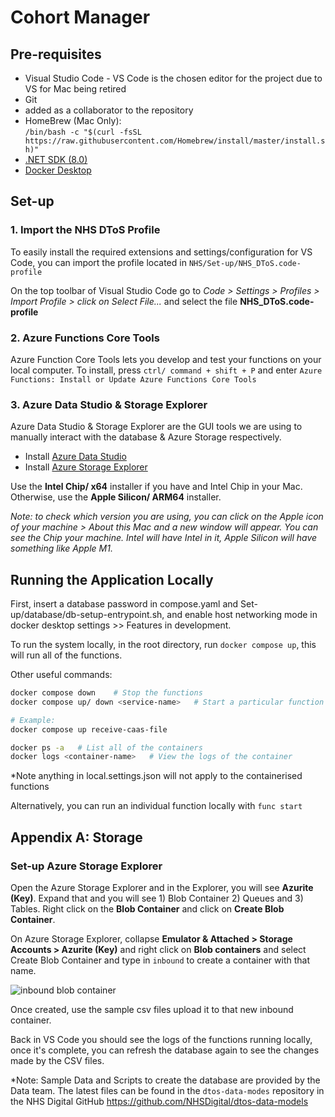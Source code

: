 # Cohort Manager

## Pre-requisites

- Visual Studio Code - VS Code is the chosen editor for the project due to VS for Mac being retired
- Git
- added as a collaborator to the repository
- HomeBrew (Mac Only): \
    `/bin/bash -c "$(curl -fsSL https://raw.githubusercontent.com/Homebrew/install/master/install.sh)"`
- [.NET SDK (8.0)](https://dotnet.microsoft.com/en-us/download/dotnet/8.0)
- [Docker Desktop](https://docs.docker.com/desktop/install/)

## Set-up

### 1. Import the NHS DToS Profile

To easily install the required extensions and settings/configuration for VS Code, you can import the profile located in `NHS/Set-up/NHS_DToS.code-profile`

On the top toolbar of Visual Studio Code go to *Code > Settings > Profiles > Import Profile > click on Select File...* and select the file **NHS_DToS.code-profile**

### 2. Azure Functions Core Tools

Azure Function Core Tools lets you develop and test your functions on your local computer. To install, press `ctrl/ command + shift + P` and enter `Azure Functions: Install or Update Azure Functions Core Tools`

### 3. Azure Data Studio & Storage Explorer

Azure Data Studio & Storage Explorer are the GUI tools we are using to manually interact with the database & Azure Storage respectively.

- Install [Azure Data Studio](https://learn.microsoft.com/en-us/azure-data-studio/download-azure-data-studio?tabs=wi[…]all%2Credhat-install%2Cwindows-uninstall%2Credhat-uninstall)
- Install [Azure Storage Explorer](https://azure.microsoft.com/en-gb/products/storage/storage-explorer)

Use the **Intel Chip/ x64** installer if you have and Intel Chip in your Mac. Otherwise, use the **Apple Silicon/ ARM64** installer.

*Note: to check which version you are using, you can click on the Apple icon of your machine > About this Mac and a new window will appear. You can see the Chip your machine. Intel will have Intel in it, Apple Silicon will have something like Apple M1.*

## Running the Application Locally

First, insert a database password in compose.yaml and Set-up/database/db-setup-entrypoint.sh, and enable host networking mode in docker desktop settings >> Features in development.

To run the system locally, in the root directory, run `docker compose up`, this will run all of the functions.

Other useful commands:

```bash
docker compose down    # Stop the functions
docker compose up/ down <service-name>   # Start a particular function or dependency

# Example:
docker compose up receive-caas-file

docker ps -a   # List all of the containers
docker logs <container-name>   # View the logs of the container
```

*Note anything in local.settings.json will not apply to the containerised functions

Alternatively, you can run an individual function locally with `func start`

## Appendix A: Storage

### Set-up Azure Storage Explorer

Open the Azure Storage Explorer and in the Explorer, you will see **Azurite (Key)**. Expand that and you will see 1) Blob Container 2) Queues and 3) Tables. Right click on the **Blob Container** and click on **Create Blob Container**.

On Azure Storage Explorer, collapse **Emulator & Attached > Storage Accounts > Azurite (Key)** and right click on **Blob containers** and select Create Blob Container and type in `inbound` to create a container with that name.

![inbound blob container](/Set-up/img/azure_storage.png)

Once created, use the sample csv files upload it to that new inbound container.

Back in VS Code you should see the logs of the functions running locally, once it's complete, you can refresh the database again to see the changes made by the CSV files.

*Note: Sample Data and Scripts to create the database are provided by the Data team. The latest files can be found in the `dtos-data-modes` repository in the NHS Digital GitHub <https://github.com/NHSDigital/dtos-data-models>
